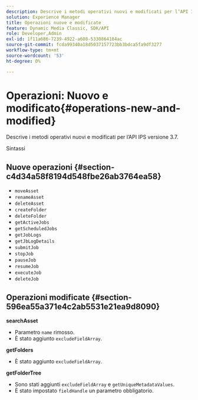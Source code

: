 ```yaml
---
description: Descrive i metodi operativi nuovi e modificati per l’API IPS versione 3.7.
solution: Experience Manager
title: Operazioni nuove e modificate
feature: Dynamic Media Classic, SDK/API
role: Developer,Admin
exl-id: 1f11a686-7239-4922-a608-5330864184ac
source-git-commit: fcda99340a18d5037157723bb3bdca5fa9df3277
workflow-type: tm+mt
source-wordcount: '53'
ht-degree: 0%

---
```


# Operazioni: Nuovo e modificato{#operations-new-and-modified}

Descrive i metodi operativi nuovi e modificati per l’API IPS versione 3.7.

Sintassi

## Nuove operazioni {#section-c4d34a58f8194d548fbe26ab3764ea58}

* `moveAsset`
* `renameAsset`
* `deleteAsset`
* `createFolder`
* `deleteFolder`
* `getActiveJobs`
* `getScheduledJobs`
* `getJobLogs`
* `getJbLogDetails`
* `submitJob`
* `stopJob`
* `pauseJob`
* `resumeJob`
* `executeJob`
* `deleteJob`

## Operazioni modificate {#section-596ea55a371e4c2ab5531e21ea9d8090}

**searchAsset**

* Parametro `name` rimosso.
* È stato aggiunto `excludeFieldArray`.

**getFolders**

* È stato aggiunto `excludeFieldArray`.

**getFolderTree**

* Sono stati aggiunti `excludeFieldArray` e `getUniqueMetadataValues`.
* È stato impostato `fieldHandle` un parametro obbligatorio.
